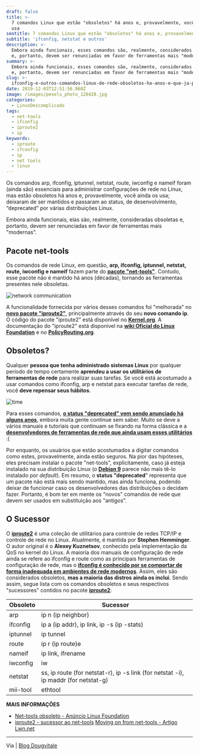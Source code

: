 ```yaml
---
draft: false
title: >-
  7 comandos Linux que estão "obsoletos" há anos e, provavelmente, você ainda os
  usa
seotitle: 7 comandos Linux que estão "obsoletos" há anos e, provavelmente, você ainda os usa
subtitle: 'ifconfig, netstat e outros'
description: >-
  Embora ainda funcionais, esses comandos são, realmente, considerados obsoletos
  e, portanto, devem ser renunciadas em favor de ferramentas mais "modernas".
summary: >-
  Embora ainda funcionais, esses comandos são, realmente, considerados obsoletos
  e, portanto, devem ser renunciadas em favor de ferramentas mais "modernas".
slug: >-
  ifconfig-e-outros-comandos-linux-de-rede-obsoletos-ha-anos-e-que-ja-possuem-sucessores
date: 2019-12-03T12:51:56.868Z
image: /images/pexels_photo_128428.jpg
categories:
  - LinuxDescomplicado
tags:
  - net-tools
  - ifconfig
  - iproute2
  - ip
keywords:
  - iproute
  - ifconfig
  - ip
  - net tools
  - linux
---
```

Os comandos arp, ifconfig, iptunnel, netstat, route, iwconfig e nameif foram (ainda são) essenciais para administrar configurações de rede no Linux, mas estão obsoletos há anos e, provavelmente, você ainda os usa; deixaram de ser mantidos e passaram ao status, de desenvolvimento, “deprecated” por várias distribuições Linux. 

Embora ainda funcionais, elas são, realmente, consideradas obsoletas e, portanto, devem ser renunciadas em favor de ferramentas mais "modernas".

## **Pacote net-tools**

Os comandos de rede Linux, em questão, **arp, ifconfig, iptunnel, netstat, route, iwconfig e nameif** fazem parte do **[pacote "net-tools"](https://wiki.linuxfoundation.org/networking/net-tools)**. Contudo, esse pacote não é mantido há anos (décadas), tornando as ferramentas presentes nele obsoletas. 

![network communication](../../../images/network_communicatio_Akldj.jpg) 

A funcionalidade fornecida por vários desses comandos foi "melhorada" no **[novo pacote "iproute2"](http://en.wikipedia.org/wiki/Iproute2)**, principalmente através do seu **novo comando ip**. O código do pacote "iproute2" está disponível no **[Kernel.org](https://www.kernel.org/pub/linux/utils/net/iproute2/)**. A documentação do "iproute2" está disponível na [**wiki Oficial do Linux Foundation**](http://www.linuxfoundation.org/collaborate/workgroups/networking/iproute2) e no **[PolicyRouting.org](http://www.policyrouting.org/iproute2-toc.html)**.

## **Obsoletos?**

Qualquer **pessoa que tenha administrado sistemas Linux** por qualquer período de tempo certamente **aprendeu a usar os utilitários de ferramentas de rede** para realizar suas tarefas. Se você está acostumado a usar comandos como ifconfig, arp e netstat para executar tarefas de rede, você **deve repensar seus hábitos**.

![time](../../../images/e8005d337be2fcd130d1_i8S4v.jpg) 

Para esses comandos, **[o status "deprecated" vem sendo anunciado há alguns anos](http://br-linux.org/2016/01/deprecated-ifconfig-route-e-outros-comandos-classicos-de-rede-no-linux-que-tem-sucessores-que-voce-precisa-conhecer.html)**, embora muita gente continue sem saber. Muito se deve a vários manuais e tutoriais que continuam se fixando na forma clássica e a **[desenvolvedores de ferramentas de rede que ainda usam esses utilitários](https://lwn.net/Articles/710533/)** :( 

Por enquanto, os usuários que estão acostumados a digitar comandos como estes, provavelmente, ainda estão seguros. Na pior das hipóteses, eles precisam instalar o pacote "net-tools", explicitamente, caso já esteja instalado na sua distribuição Linux (o **[Debian 9](https://www.linuxdescomplicado.com.br/2017/06/debian-9-stretch-atualizacao-de-uma-das-maiores-distribuicoes-linux-e-divulgada-confira-novidades.html)** parece não mais tê-lo instalado por _default_). Em resumo, o **status "deprecated**" representa que um pacote não está mais sendo mantido, mas ainda funciona, podendo deixar de funcionar caso os desenvolvedores das distribuições o decidam fazer. Portanto, é bom ter em mente os "novos" comandos de rede que devem ser usados em substituição aos "antigos".

## **O Sucessor**

O **[iproute2](https://wiki.linuxfoundation.org/networking/iproute2)** é uma coleção de utilitários para controle de redes TCP/IP e controle de rede no Linux. Atualmente, é mantida por **Stephen Hemminger**. O autor original é o **Alexey Kuznetsov**, conhecido pela implementação da QoS no kernel do Linux. A maioria dos manuais de configuração de rede ainda se refere ao ifconfig e route como as principais ferramentas de configuração de rede, mas o [**ifconfig é conhecido por se comportar de forma inadequada em ambientes de rede modernos**](https://wiki.linuxfoundation.org/networking/iproute2). Assim, eles são considerados obsoletos, **mas a maioria das distros ainda os inclui**. Sendo assim, segue lista com os comandos obsoletos e seus respectivos "sucessores" contidos no pacote **[iproute2](https://wiki.linuxfoundation.org/networking/iproute2)**:

|Obsoleto|Sucessor|
|--- |--- |
|arp|ip n (ip neighbor)|
|ifconfig|ip a (ip addr), ip link, ip -s (ip -stats)|
|iptunnel|ip tunnel|
|route|ip r (ip route)e|
|nameif|ip link, ifrename|
|iwconfig|iw|
|netstat|ss, ip route (for netstat-r), ip -s link (for netstat -i), ip maddr (for netstat-g)|
|mii-tool|ethtool|

**MAIS INFORMAÇÕES** 

* [Net-tools obsoleto - Anúncio Linux Foundation](http://www.linuxfoundation.org/collaborate/workgroups/networking/net-tools)
* [iproute2 - sucessor ao net-tools](https://wiki.linuxfoundation.org/networking/iproute2) [Moving on from net-tools - Artigo Lwn.net](https://lwn.net/Articles/710533/)

* * *

Via | [Blog Dougvitale](https://dougvitale.wordpress.com/2011/12/21/deprecated-linux-networking-commands-and-their-replacements/)
